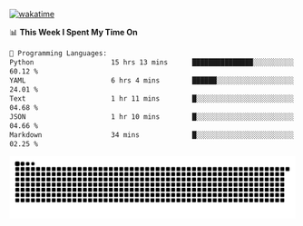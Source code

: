 [![wakatime](https://wakatime.com/badge/user/384f91c6-4eee-411f-8f3b-1b691f58a544.svg)](https://wakatime.com/@384f91c6-4eee-411f-8f3b-1b691f58a544)

<!--START_SECTION:waka-->
📊 **This Week I Spent My Time On** 

```text
💬 Programming Languages: 
Python                   15 hrs 13 mins      ███████████████░░░░░░░░░░   60.12 % 
YAML                     6 hrs 4 mins        ██████░░░░░░░░░░░░░░░░░░░   24.01 % 
Text                     1 hr 11 mins        █░░░░░░░░░░░░░░░░░░░░░░░░   04.68 % 
JSON                     1 hr 10 mins        █░░░░░░░░░░░░░░░░░░░░░░░░   04.66 % 
Markdown                 34 mins             █░░░░░░░░░░░░░░░░░░░░░░░░   02.25 % 
```


<!--END_SECTION:waka-->

<picture>
  <source media="(prefers-color-scheme: dark)" srcset="https://raw.githubusercontent.com/fuwx295/fuwx295/output/github-contribution-grid-snake-dark.svg">
  <source media="(prefers-color-scheme: light)" srcset="https://raw.githubusercontent.com/fuwx295/fuwx295/output/github-contribution-grid-snake.svg">
  <img alt="github contribution grid snake animation" src="https://raw.githubusercontent.com/fuwx295/fuwx295/output/github-contribution-grid-snake.svg">
</picture>

